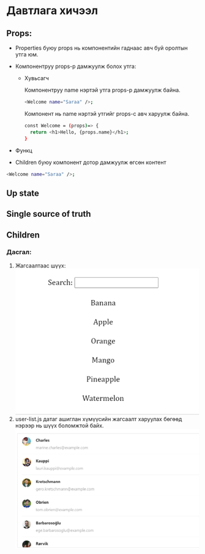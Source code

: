 # Давтлага хичээл

## Props:

- Properties буюу props нь компонентийн гаднаас авч буй оролтын утга юм.
- Компонентруу props-р дамжуулж болох утга:

  - Хувьсагч

    Компонентруу name нэртэй утга props-р дамжуулж байна.

    ```sh
    <Welcome name="Saraa" />;
    ```

    Компонент нь name нэртэй утгийг props-с авч харуулж байна.

    ```sh
    const Welcome = (props)=> {
      return <h1>Hello, {props.name}</h1>;
    }
    ```

- Функц
- Children буюу компонент дотор дамжуулж өгсөн контент

```sh
<Welcome name="Saraa" />;
```

## Up state

## Single source of truth

## Children

### Дасгал:

1. Жагсаалтаас шүүх:
   ![Alt text](image-1.png)
2. user-list.js датаг ашиглан хүмүүсийн жагсаалт харуулах бөгөөд нэрээр нь шүүх боломжтой байх.
   ![Alt text](image-2.png)
